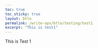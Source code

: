 ```yaml
---
toc: true
toc_sticky: true
layout: btlo
permalink: /write-ups/btlo/testing/test1
excerpt: "This is test1"
---
```

This is Test 1
